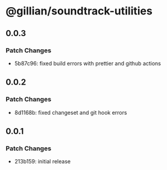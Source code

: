 # @gillian/soundtrack-utilities

## 0.0.3

### Patch Changes

-   5b87c96: fixed build errors with prettier and github actions

## 0.0.2

### Patch Changes

-   8d1168b: fixed changeset and git hook errors

## 0.0.1

### Patch Changes

-   213b159: initial release
